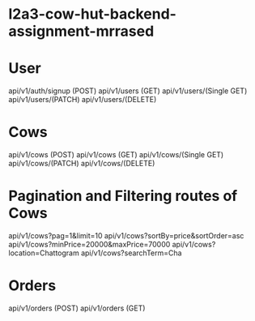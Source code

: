 # l2a3-cow-hut-backend-assignment-mrrased

# User

api/v1/auth/signup (POST)
api/v1/users (GET)
api/v1/users/(Single GET)
api/v1/users/(PATCH)
api/v1/users/(DELETE)

# Cows

api/v1/cows (POST)
api/v1/cows (GET)
api/v1/cows/(Single GET)
api/v1/cows/(PATCH)
api/v1/cows/(DELETE)

# Pagination and Filtering routes of Cows

api/v1/cows?pag=1&limit=10
api/v1/cows?sortBy=price&sortOrder=asc
api/v1/cows?minPrice=20000&maxPrice=70000
api/v1/cows?location=Chattogram
api/v1/cows?searchTerm=Cha

# Orders

api/v1/orders (POST)
api/v1/orders (GET)
